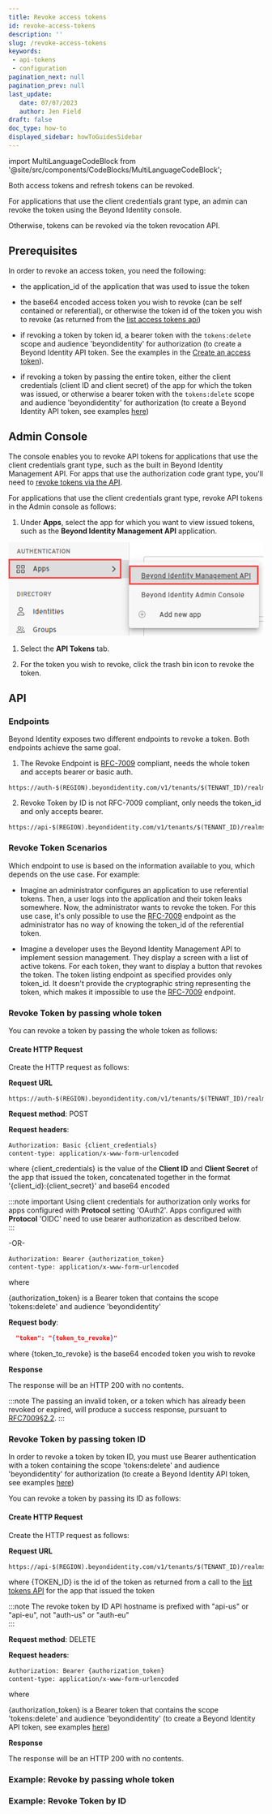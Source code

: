 ```yaml
---
title: Revoke access tokens
id: revoke-access-tokens
description: ''
slug: /revoke-access-tokens
keywords: 
 - api-tokens
 - configuration
pagination_next: null
pagination_prev: null
last_update: 
   date: 07/07/2023
   author: Jen Field
draft: false
doc_type: how-to
displayed_sidebar: howToGuidesSidebar
---
```



import MultiLanguageCodeBlock from '@site/src/components/CodeBlocks/MultiLanguageCodeBlock';

Both access tokens and refresh tokens can be revoked.  

For applications that use the client credentials grant type, an admin can revoke the token using the Beyond Identity console.  

Otherwise, tokens can be revoked via the token revocation API.  

## Prerequisites

In order to revoke an access token, you need the following:  

- the application_id of the application that was used to issue the token  

- the base64 encoded access token you wish to revoke (can be self contained or referential), or otherwise the token id of the token you wish to revoke (as returned from the [list access tokens api](/docs/next/list-access-tokens))

- if revoking a token by token id, a bearer token with the `tokens:delete` scope and audience 'beyondidentity' for authorization (to create a Beyond Identity API token. See the examples in the [Create an access token](/docs/next/create-api-token#example-create-tokens-for-the-beyond-identity-management-api)).  

- if revoking a token by passing the entire token, either the client credentials (client ID and client secret) of the app for which the token was issued, or otherwise a bearer token with the `tokens:delete` scope and audience 'beyondidentity' for authorization  (to create a Beyond Identity API token, see examples [here](/docs/next/create-api-token#example-create-tokens-for-the-beyond-identity-management-api))   
 
## Admin Console

The console enables you to revoke API tokens for applications that use the client credentials grant type, such as the built in Beyond Identity Management API. For apps that use the authorization code grant type, you'll need to [revoke tokens via the API](/docs/next/revoke-access-tokens#api).  

For applications that use the client credentials grant type, revoke API tokens in the Admin console as follows:  

1. Under **Apps**, select the app for which you want to view issued tokens, such as the **Beyond Identity Management API** application.

  ![Beyond Identity Management API](../images/apps-beyond-identity-management-api.png)

1. Select the **API Tokens** tab.  

2. For the token you wish to revoke, click the trash bin icon to revoke the token.  

## API  
### Endpoints
Beyond Identity exposes two different endpoints to revoke a token. Both endpoints achieve the same goal.

1. The Revoke Endpoint is [RFC-7009](https://www.rfc-editor.org/rfc/rfc7009) compliant, needs the whole token and accepts bearer or basic auth.

  ```http
  https://auth-$(REGION).beyondidentity.com/v1/tenants/$(TENANT_ID)/realms/$(REALM_ID)/applications/$(MANAGEMENT_APPLICATION_ID)/revoke
  ```

2. Revoke Token by ID is not RFC-7009 compliant, only needs the token_id and only accepts bearer.

  ```http
  https://api-$(REGION).beyondidentity.com/v1/tenants/$(TENANT_ID)/realms/$(REALM_ID)/applications/$(APPLICATION_ID)/tokens/$(TOKEN_ID)
  ```

### Revoke Token Scenarios

Which endpoint to use is based on the information available to you, which depends on the use case. For example:  

- Imagine an administrator configures an application to use referential tokens. Then, a user logs into the application and their token leaks somewhere. Now, the administrator wants to revoke the token. For this use case, it's only possible to use the [RFC-7009](https://www.rfc-editor.org/rfc/rfc7009) endpoint as the administrator has no way of knowing the token_id of the referential token.

- Imagine a developer uses the Beyond Identity Management API to implement session management. They display a screen with a list of active tokens. For each token, they want to display a button that revokes the token. The token listing endpoint as specified provides only token_id. It doesn't provide the cryptographic string representing the token, which makes it impossible to use the [RFC-7009](https://www.rfc-editor.org/rfc/rfc7009) endpoint.

### Revoke Token by passing whole token

You can revoke a token by passing the whole token as follows:  

#### Create HTTP Request

Create the HTTP request as follows:  

**Request URL**

```http
https://auth-$(REGION).beyondidentity.com/v1/tenants/$(TENANT_ID)/realms/$(REALM_ID)/applications/$(APPLICATION_ID)/revoke  
```

**Request method**: POST  

**Request headers**:

```http
Authorization: Basic {client_credentials}
content-type: application/x-www-form-urlencoded  
```
 
where {client_credentials} is the value of the **Client ID** and **Client Secret** of the app that issued the token, concatenated together in the format '{client_id}:{client_secret}' and base64 encoded

:::note important
Using client credentials for authorization only works for apps configured with **Protocol** setting 'OAuth2'. Apps configured with **Protocol** 'OIDC' need to use bearer authorization as described below.  
:::  

-OR-  

```http
Authorization: Bearer {authorization_token}
content-type: application/x-www-form-urlencoded  
```

where 

{authorization_token} is a Bearer token that contains the scope 'tokens:delete' and audience 'beyondidentity'  

**Request body**:  
```json
  "token": "{token_to_revoke}"
```

where {token_to_revoke} is the base64 encoded token you wish to revoke  

**Response**

The response will be an HTTP 200 with no contents.  

:::note
The passing an invalid token, or a token which has already been revoked or expired, will produce a success response, pursuant to [RFC7009§2.2](https://www.rfc-editor.org/rfc/rfc7009#section-2.2).
:::


### Revoke Token by passing token ID

In order to revoke a token by token ID, you must use Bearer authentication with a token containing the scope 'tokens:delete' and audience 'beyondidentity' for authorization (to create a Beyond Identity API token, see examples [here](/docs/next/create-api-token#example-create-tokens-for-the-beyond-identity-management-api))  

You can revoke a token by passing its ID as follows:  

#### Create HTTP Request

Create the HTTP request as follows:  

**Request URL**

```http
https://api-$(REGION).beyondidentity.com/v1/tenants/$(TENANT_ID)/realms/$(REALM_ID)/applications/$(APPLICATION_ID)/tokens/$(TOKEN_ID)  
```

where {TOKEN_ID} is the id of the token as returned from a call to the [list tokens API](/docs/next/list-access-tokens) for the app that issued the token

:::note
The revoke token by ID API hostname is prefixed with "api-us" or "api-eu", not "auth-us" or "auth-eu"  
:::

**Request method**: DELETE  

**Request headers**:

```http
Authorization: Bearer {authorization_token}
content-type: application/x-www-form-urlencoded  
```

where 

{authorization_token} is a Bearer token that contains the scope 'tokens:delete' and audience 'beyondidentity' (to create a Beyond Identity API token, see examples [here](/docs/next/create-api-token#example-create-tokens-for-the-beyond-identity-management-api))  

**Response**

The response will be an HTTP 200 with no contents.  

### Example: Revoke by passing whole token

<MultiLanguageCodeBlock
curl='curl "https://auth-$(REGION).beyondidentity.com/v1/tenants/$(TENANT_ID)/realms/$(REALM_ID)/applications/$(MANAGEMENT_APPLICATION_ID)/revoke" \
-X POST \
-H "Authorization: Bearer $(MANAGEMENT_API_TOKEN)" \
-H "Content-Type: application/json" \
-d "token=$(TOKEN_TO_REVOKE)"'
title="/revoke"
/>

### Example: Revoke Token by ID

<MultiLanguageCodeBlock
curl='curl "https://api-$(REGION).beyondidentity.com/v1/tenants/$(TENANT_ID)/realms/$(REALM_ID)/applications/$(APPLICATION_ID)/tokens/$(TOKEN_ID)" \
-X DELETE \
-H "Authorization: Bearer $(MANAGEMENT_API_TOKEN)" \
-H "Content-Type: application/json"'
title="DELETE /tokens/{TOKEN_ID}"
/>